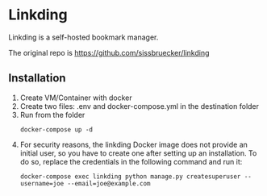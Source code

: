 # Linkding
Linkding is a self-hosted bookmark manager.

The original repo is https://github.com/sissbruecker/linkding

## Installation
1. Create VM/Container with docker
2. Create two files: .env and docker-compose.yml in the destination folder
3. Run from the folder
   ```
   docker-compose up -d
   ```
4. For security reasons, the linkding Docker image does not provide an initial user, so you have to create one after setting up an installation. To do so, replace the credentials in the following command and run it:
   ```
   docker-compose exec linkding python manage.py createsuperuser --username=joe --email=joe@example.com
   ```
